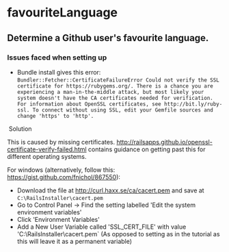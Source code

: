 # favouriteLanguage
## Determine a Github user's favourite language.


### Issues faced when setting up

- Bundle install gives this error:
  `Bundler::Fetcher::CertificateFailureError Could not verify the SSL certificate for https://rubygems.org/. There is a chance you are experiencing a man-in-the-middle attack, but most likely your system doesn't have the CA certificates needed for verification. For information about OpenSSL certificates, see http://bit.ly/ruby-ssl. To connect without using SSL, edit your Gemfile sources and change 'https' to 'http'.`
  
  Solution
  
  
  This is caused by missing certificates. http://railsapps.github.io/openssl-certificate-verify-failed.html contains guidance on getting past this for different operating systems.
  
  For windows (alternatively, follow this: https://gist.github.com/fnichol/867550):
  - Download the file at http://curl.haxx.se/ca/cacert.pem and save at `C:\RailsInstaller\cacert.pem`
  - Go to Control Panel -> Find the setting labelled 'Edit the system environment variables'
  - Click 'Environment Variables'
  - Add a New User Variable called 'SSL_CERT_FILE' with value 'C:\RailsInstaller\cacert.pem` (As opposed to setting as in the tutorial as this will leave it as a permanent variable)

